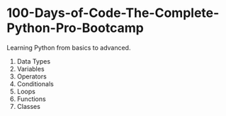 # 100-Days-of-Code-The-Complete-Python-Pro-Bootcamp

Learning Python from basics to advanced.
1. Data Types
1. Variables
1. Operators
1. Conditionals
1. Loops
1. Functions
1. Classes